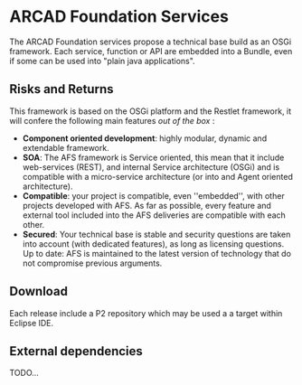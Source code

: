 # ARCAD Foundation Services

The ARCAD Foundation services propose a technical base build as an OSGi framework. Each service, function or API are embedded into a Bundle, even if some can be used into "plain java applications".

## Risks and Returns

This framework is based on the OSGi platform and the Restlet framework, it will confere the following main features *out of the box* :

* **Component oriented development**: highly modular, dynamic and extendable framework.
* **SOA**: The AFS framework is Service oriented, this mean that it include web-services (REST), and internal Service architecture (OSGi) and is compatible with a micro-service architecture (or into and Agent oriented architecture).
* **Compatible**: your project is compatible, even ''embedded'', with other projects developed with AFS. As far as possible, every feature and external tool included into the AFS deliveries are compatible with each other.
* **Secured**: Your technical base is stable and security questions are taken into account (with dedicated features), as long as licensing questions.
Up to date: AFS is maintained to the latest version of technology that do not compromise previous arguments.


## Download

Each release include a P2 repository which may be used a a target within Eclipse IDE.


## External dependencies

TODO...
